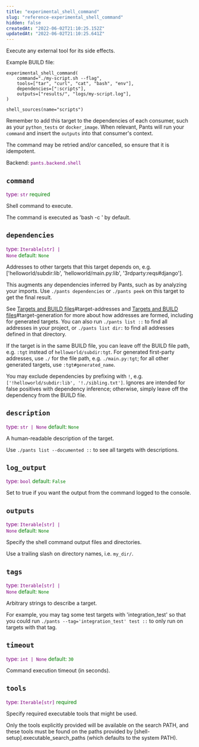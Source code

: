 ```yaml
---
title: "experimental_shell_command"
slug: "reference-experimental_shell_command"
hidden: false
createdAt: "2022-06-02T21:10:25.152Z"
updatedAt: "2022-06-02T21:10:25.641Z"
---
```

Execute any external tool for its side effects.

Example BUILD file:

    experimental_shell_command(
        command="./my-script.sh --flag",
        tools=["tar", "curl", "cat", "bash", "env"],
        dependencies=[":scripts"],
        outputs=["results/", "logs/my-script.log"],
    )

    shell_sources(name="scripts")

Remember to add this target to the dependencies of each consumer, such as your `python_tests` or `docker_image`. When relevant, Pants will run your `command` and insert the `outputs` into that consumer's context.

The command may be retried and/or cancelled, so ensure that it is idempotent.

Backend: <span style="color: purple"><code>pants.backend.shell</code></span>

## <code>command</code>

<span style="color: purple">type: <code>str</code></span>
<span style="color: green">required</span>

Shell command to execute.

The command is executed as 'bash -c <command>' by default.

## <code>dependencies</code>

<span style="color: purple">type: <code>Iterable[str] | None</code></span>
<span style="color: green">default: <code>None</code></span>

Addresses to other targets that this target depends on, e.g. ['helloworld/subdir:lib', 'helloworld/main.py:lib', '3rdparty:reqs#django'].

This augments any dependencies inferred by Pants, such as by analyzing your imports. Use `./pants dependencies` or `./pants peek` on this target to get the final result.

See [Targets and BUILD files](doc:targets)#target-addresses and [Targets and BUILD files](doc:targets)#target-generation for more about how addresses are formed, including for generated targets. You can also run `./pants list ::` to find all addresses in your project, or `./pants list dir:` to find all addresses defined in that directory.

If the target is in the same BUILD file, you can leave off the BUILD file path, e.g. `:tgt` instead of `helloworld/subdir:tgt`. For generated first-party addresses, use `./` for the file path, e.g. `./main.py:tgt`; for all other generated targets, use `:tgt#generated_name`.

You may exclude dependencies by prefixing with `!`, e.g. `['!helloworld/subdir:lib', '!./sibling.txt']`. Ignores are intended for false positives with dependency inference; otherwise, simply leave off the dependency from the BUILD file.

## <code>description</code>

<span style="color: purple">type: <code>str | None</code></span>
<span style="color: green">default: <code>None</code></span>

A human-readable description of the target.

Use `./pants list --documented ::` to see all targets with descriptions.

## <code>log_output</code>

<span style="color: purple">type: <code>bool</code></span>
<span style="color: green">default: <code>False</code></span>

Set to true if you want the output from the command logged to the console.

## <code>outputs</code>

<span style="color: purple">type: <code>Iterable[str] | None</code></span>
<span style="color: green">default: <code>None</code></span>

Specify the shell command output files and directories.

Use a trailing slash on directory names, i.e. `my_dir/`.

## <code>tags</code>

<span style="color: purple">type: <code>Iterable[str] | None</code></span>
<span style="color: green">default: <code>None</code></span>

Arbitrary strings to describe a target.

For example, you may tag some test targets with 'integration_test' so that you could run `./pants --tag='integration_test' test ::` to only run on targets with that tag.

## <code>timeout</code>

<span style="color: purple">type: <code>int | None</code></span>
<span style="color: green">default: <code>30</code></span>

Command execution timeout (in seconds).

## <code>tools</code>

<span style="color: purple">type: <code>Iterable[str]</code></span>
<span style="color: green">required</span>

Specify required executable tools that might be used.

Only the tools explicitly provided will be available on the search PATH, and these tools must be found on the paths provided by [shell-setup].executable_search_paths (which defaults to the system PATH).